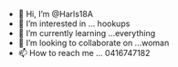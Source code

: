 - 👋 Hi, I’m @Harls18A
- 👀 I’m interested in ... hookups
- 🌱 I’m currently learning ...everything
- 💞️ I’m looking to collaborate on ...woman
- 📫 How to reach me ... 0416747182

<!---
Harls18A/Harls18A is a ✨ special ✨ repository because its `README.md` (this file) appears on your GitHub profile.
You can click the Preview link to take a look at your changes.
--->
